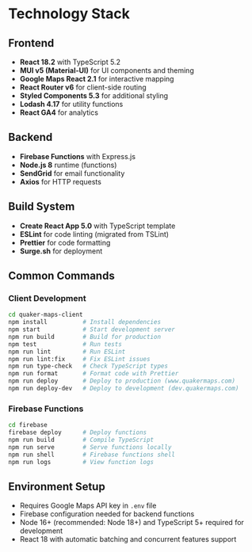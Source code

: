 # Technology Stack

## Frontend
- **React 18.2** with TypeScript 5.2
- **MUI v5 (Material-UI)** for UI components and theming
- **Google Maps React 2.1** for interactive mapping
- **React Router v6** for client-side routing
- **Styled Components 5.3** for additional styling
- **Lodash 4.17** for utility functions
- **React GA4** for analytics

## Backend
- **Firebase Functions** with Express.js
- **Node.js 8** runtime (functions)
- **SendGrid** for email functionality
- **Axios** for HTTP requests

## Build System
- **Create React App 5.0** with TypeScript template
- **ESLint** for code linting (migrated from TSLint)
- **Prettier** for code formatting
- **Surge.sh** for deployment

## Common Commands

### Client Development
```bash
cd quaker-maps-client
npm install          # Install dependencies
npm start            # Start development server
npm run build        # Build for production
npm test             # Run tests
npm run lint         # Run ESLint
npm run lint:fix     # Fix ESLint issues
npm run type-check   # Check TypeScript types
npm run format       # Format code with Prettier
npm run deploy       # Deploy to production (www.quakermaps.com)
npm run deploy-dev   # Deploy to development (dev.quakermaps.com)
```

### Firebase Functions
```bash
cd firebase
firebase deploy      # Deploy functions
npm run build        # Compile TypeScript
npm run serve        # Serve functions locally
npm run shell        # Firebase functions shell
npm run logs         # View function logs
```

## Environment Setup
- Requires Google Maps API key in `.env` file
- Firebase configuration needed for backend functions
- Node 16+ (recommended: Node 18+) and TypeScript 5+ required for development
- React 18 with automatic batching and concurrent features support